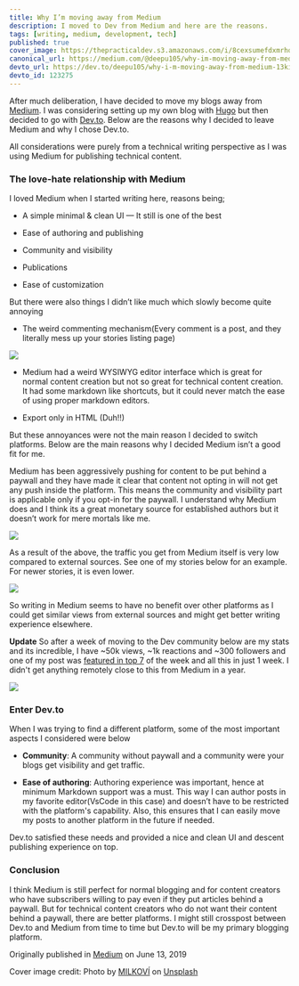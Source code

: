 ```yaml
---
title: Why I’m moving away from Medium
description: I moved to Dev from Medium and here are the reasons.
tags: [writing, medium, development, tech]
published: true
cover_image: https://thepracticaldev.s3.amazonaws.com/i/8cexsumefdxmrhqb6nto.jpg
canonical_url: https://medium.com/@deepu105/why-im-moving-away-from-medium-f9153a01247e
devto_url: https://dev.to/deepu105/why-i-m-moving-away-from-medium-13ki
devto_id: 123275
---
```


After much deliberation, I have decided to move my blogs away from [Medium](https://medium.com/@deepu105). I was considering setting up my own blog with [Hugo](https://gohugo.io/) but then decided to go with [Dev.to](https://dev.to/deepu105). Below are the reasons why I decided to leave Medium and why I chose Dev.to.

All considerations were purely from a technical writing perspective as I was using Medium for publishing technical content.

### The love-hate relationship with Medium

I loved Medium when I started writing here, reasons being;

* A simple minimal & clean UI — It still is one of the best

* Ease of authoring and publishing

* Community and visibility

* Publications

* Ease of customization

But there were also things I didn’t like much which slowly become quite annoying

* The weird commenting mechanism(Every comment is a post, and they literally mess up your stories listing page)

![](https://cdn-images-1.medium.com/max/2302/1*nnAeUa07rTwcFw-iMBe1vQ.png)

* Medium had a weird WYSIWYG editor interface which is great for normal content creation but not so great for technical content creation. It had some markdown like shortcuts, but it could never match the ease of using proper markdown editors.

* Export only in HTML (Duh!!)

But these annoyances were not the main reason I decided to switch platforms. Below are the main reasons why I decided Medium isn’t a good fit for me.

Medium has been aggressively pushing for content to be put behind a paywall and they have made it clear that content not opting in will not get any push inside the platform. This means the community and visibility part is applicable only if you opt-in for the paywall. I understand why Medium does and I think its a great monetary source for established authors but it doesn’t work for mere mortals like me.

![](https://cdn-images-1.medium.com/max/2000/1*yq7VjalsUx_ujXWeEKpAag.png)

As a result of the above, the traffic you get from Medium itself is very low compared to external sources. See one of my stories below for an example. For newer stories, it is even lower.

![](https://cdn-images-1.medium.com/max/2000/1*buR4q7oynmBkYmHGLx_jtw.png)

So writing in Medium seems to have no benefit over other platforms as I could get similar views from external sources and might get better writing experience elsewhere. 

**Update**
So after a week of moving to the Dev community below are my stats and its incredible, I have ~50k views, ~1k reactions and ~300 followers and one of my post was [featured in top 7](https://dev.to/devteam/the-7-most-popular-dev-posts-from-the-past-week-5ahf) of the week and all this in just 1 week. I didn't get anything remotely close to this from Medium in a year.

![](https://thepracticaldev.s3.amazonaws.com/i/g5y8ud1w4re7xysb3g99.png)

### Enter Dev.to

When I was trying to find a different platform, some of the most important aspects I considered were below

* **Community**: A community without paywall and a community were your blogs get visibility and get traffic.

* **Ease of authoring**: Authoring experience was important, hence at minimum Markdown support was a must. This way I can author posts in my favorite editor(VsCode in this case) and doesn’t have to be restricted with the platform's capability. Also, this ensures that I can easily move my posts to another platform in the future if needed.

Dev.to satisfied these needs and provided a nice and clean UI and descent publishing experience on top.

### Conclusion

I think Medium is still perfect for normal blogging and for content creators who have subscribers willing to pay even if they put articles behind a paywall. But for technical content creators who do not want their content behind a paywall, there are better platforms. I might still crosspost between Dev.to and Medium from time to time but Dev.to will be my primary blogging platform.

Originally published in [Medium](https://medium.com/@deepu105/why-im-moving-away-from-medium-f9153a01247e) on June 13, 2019

Cover image credit: Photo by [MILKOVÍ](https://unsplash.com/@milkovi?utm_source=unsplash&utm_medium=referral&utm_content=creditCopyText) on [Unsplash](https://unsplash.com/search/photos/writing?utm_source=unsplash&utm_medium=referral&utm_content=creditCopyText)

